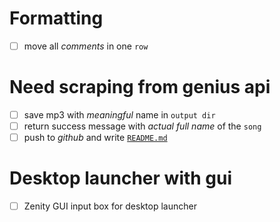 # Formatting
 - [ ] move all *comments* in one `row`

# Need scraping from genius api
 - [ ] save mp3 with *meaningful* name in `output dir`
 - [ ] return success message with *actual full name* of the `song`
 - [ ] push to *github* and write [`README.md`](./README.md)

# Desktop launcher with gui
 - [ ] Zenity GUI input box for desktop launcher

